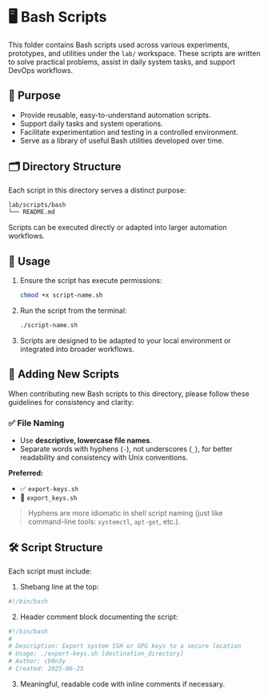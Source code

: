 # 🖥️ Bash Scripts

This folder contains Bash scripts used across various experiments, prototypes, and utilities under the `lab/` workspace. These scripts are written to solve practical problems, assist in daily system tasks, and support DevOps workflows.

## 🎯 Purpose

- Provide reusable, easy-to-understand automation scripts.
- Support daily tasks and system operations.
- Facilitate experimentation and testing in a controlled environment.
- Serve as a library of useful Bash utilities developed over time.

## 🗂️ Directory Structure

Each script in this directory serves a distinct purpose:

```bash
lab/scripts/bash
└── README.md
```

Scripts can be executed directly or adapted into larger automation workflows.

## 🚀 Usage

1. Ensure the script has execute permissions:
    ```bash
    chmod +x script-name.sh
    ```
2. Run the script from the terminal:
    ```bash
    ./script-name.sh
    ```
3. Scripts are designed to be adapted to your local environment or integrated into broader workflows.

## 🧩 Adding New Scripts

When contributing new Bash scripts to this directory, please follow these guidelines for consistency and clarity:

### ✅ File Naming

- Use **descriptive, lowercase file names**.
- Separate words with hyphens (`-`), not underscores (`_`), for better readability and consistency with Unix conventions.

**Preferred:**
- ✅ `export-keys.sh`
- 🚫 `export_keys.sh`

> Hyphens are more idiomatic in shell script naming (just like command-line tools: `systemctl`, `apt-get`, etc.).

## 🛠️ Script Structure
Each script must include:

1. Shebang line at the top:

```bash
#!/bin/bash
```

2. Header comment block documenting the script:
```bash
#!/bin/bash
#
# Description: Export system SSH or GPG keys to a secure location
# Usage: ./export-keys.sh [destination_directory]
# Author: cb0n3y
# Created: 2025-06-25
```
3. Meaningful, readable code with inline comments if necessary.